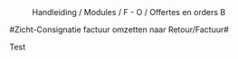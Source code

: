 <properties>
	<page>
		<title>Offerte en Order</title>
	</page>
	<menu>
		<position>Handleiding / Modules / F - O /  Offertes en orders</position> 
		<title>Zicht-Consignatie factuur omzetten</title>
	<sort>B</sort>
	</menu>
</properties>

#Zicht-Consignatie factuur omzetten naar Retour/Factuur#

Test


